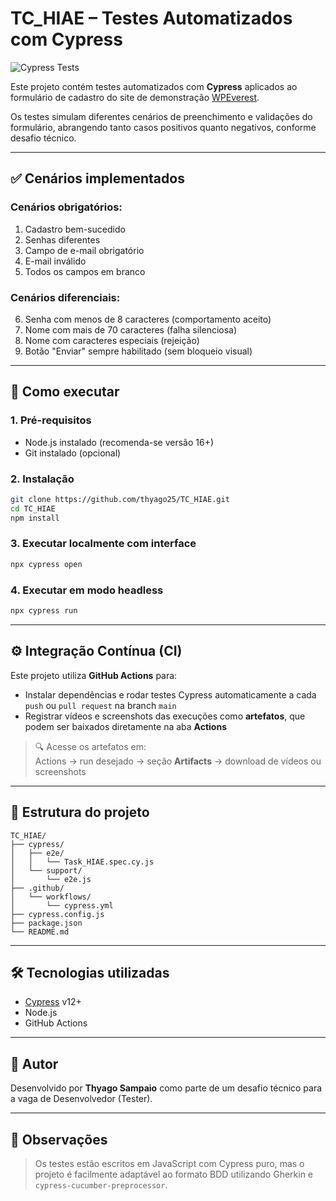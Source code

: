 # TC_HIAE – Testes Automatizados com Cypress

![Cypress Tests](https://github.com/thyago25/TC_HIAE/actions/workflows/cypress.yml/badge.svg)

Este projeto contém testes automatizados com **Cypress** aplicados ao formulário de cadastro do site de demonstração [WPEverest](https://demo.wpeverest.com/user-registration/simple-registration-form/).

Os testes simulam diferentes cenários de preenchimento e validações do formulário, abrangendo tanto casos positivos quanto negativos, conforme desafio técnico.

---

## ✅ Cenários implementados

### Cenários obrigatórios:
1. Cadastro bem-sucedido
2. Senhas diferentes
3. Campo de e-mail obrigatório
4. E-mail inválido
5. Todos os campos em branco

### Cenários diferenciais:
6. Senha com menos de 8 caracteres (comportamento aceito)
7. Nome com mais de 70 caracteres (falha silenciosa)
8. Nome com caracteres especiais (rejeição)
9. Botão "Enviar" sempre habilitado (sem bloqueio visual)

---

## 🚀 Como executar

### 1. Pré-requisitos

- Node.js instalado (recomenda-se versão 16+)
- Git instalado (opcional)

### 2. Instalação

```bash
git clone https://github.com/thyago25/TC_HIAE.git
cd TC_HIAE
npm install
```

### 3. Executar localmente com interface

```bash
npx cypress open
```

### 4. Executar em modo headless

```bash
npx cypress run
```

---

## ⚙️ Integração Contínua (CI)

Este projeto utiliza **GitHub Actions** para:

- Instalar dependências e rodar testes Cypress automaticamente a cada `push` ou `pull request` na branch `main`
- Registrar vídeos e screenshots das execuções como **artefatos**, que podem ser baixados diretamente na aba **Actions**

> 🔍 Acesse os artefatos em:  
> Actions → run desejado → seção **Artifacts** → download de vídeos ou screenshots

---

## 📁 Estrutura do projeto

```
TC_HIAE/
├── cypress/
│   ├── e2e/
│   │   └── Task_HIAE.spec.cy.js
│   └── support/
│       └── e2e.js
├── .github/
│   └── workflows/
│       └── cypress.yml
├── cypress.config.js
├── package.json
└── README.md
```

---

## 🛠️ Tecnologias utilizadas

- [Cypress](https://www.cypress.io/) v12+
- Node.js
- GitHub Actions

---

## 👤 Autor

Desenvolvido por **Thyago Sampaio** como parte de um desafio técnico para a vaga de Desenvolvedor (Tester).

---

## 📌 Observações

> Os testes estão escritos em JavaScript com Cypress puro, mas o projeto é facilmente adaptável ao formato BDD utilizando Gherkin e `cypress-cucumber-preprocessor`.

